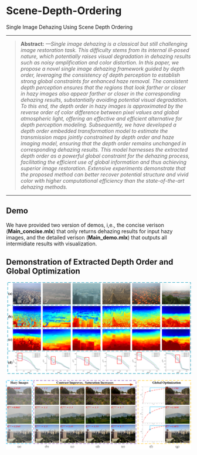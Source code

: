 # Scene-Depth-Ordering
Single Image Dehazing Using Scene Depth Ordering

<hr />

> **Abstract:** *—Single image dehazing is a classical but still challenging image restoration task. This difficulty stems from its internal ill-posed nature, which potentially raises visual degradation in dehazing results such as noisy amplification and color distortion.
In this paper, we propose a novel single image dehazing framework guided by depth order, leveraging the consistency of depth perception to establish strong global constraints for enhanced haze removal. The consistent depth perception ensures that the regions that look farther or closer in hazy images also appear farther or closer in the corresponding dehazing results, substantially avoiding potential visual degradation. To this end, the depth order in hazy images is approximated by the reverse order of color difference between pixel values and global atmospheric light, offering an effective and efficient alternative for depth perception modeling. Subsequently, we have developed a depth order embedded transformation model to estimate the transmission maps jointly constrained by depth order and haze imaging model, ensuring that the depth order remains unchanged in corresponding dehazing results.  This model harnesses the extracted depth order as a powerful global constraint for the dehazing process, facilitating the efficient use of global information and thus achieving superior image restoration. Extensive experiments demonstrate that the proposed method can better recover potential structure and vivid color with higher computational efficiency than the state-of-the-art dehazing methods.* 
<hr />

## Demo

We have provided two version of demos, i,e., the concise verison (**Main_concise.mlx**) that only returns dehazing results for input hazy images, and the detailed verison (**Main_demo.mlx**) that outputs all intermidiate results with visualization. 

## Demonstration of Extracted Depth Order and Global Optimization

![image](https://github.com/LPengYang/Scene-Depth-Ordering/blob/main/Demonstration_figures/Observation.png) 

![image](https://github.com/LPengYang/Scene-Depth-Ordering/blob/main/Demonstration_figures/Global_optimization.png) 


